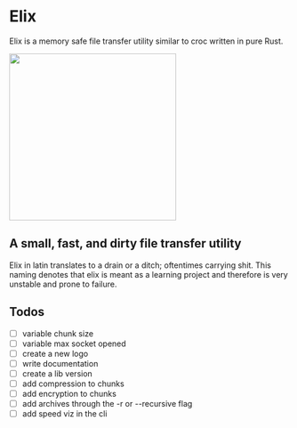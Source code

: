 # Elix
Elix is a memory safe file transfer utility similar to croc written in pure Rust. 

<img src="https://github.com/parvusvox/elix/blob/master/docs/elix-logo.jpg?raw=true" width="300px">


## A small, fast, and dirty file transfer utility
Elix in latin translates to a drain or a ditch; oftentimes carrying shit. This naming denotes that elix is meant as a learning project and therefore is very unstable and prone to failure.

## Todos
 - [ ] variable chunk size
 - [ ] variable max socket opened
 - [ ] create a new logo
 - [ ] write documentation
 - [ ] create a lib version
 - [ ] add compression to chunks
 - [ ] add encryption to chunks
 - [ ] add archives through the -r or --recursive flag
 - [ ] add speed viz in the cli
